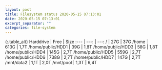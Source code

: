 ```yaml
---
layout: post
title: Filesystem status 2020-05-15 07:13:01
date: 2020-05-15 07:13:01
excerpt_separator: ""
categories: file-system
---
```

{:.table_alt}
Harddrive | Free | Size
:--- | ---: | ---:
/ | 27G | 37G
/home | 613G | 1,7T
/home/public/HDD1 | 39G | 1,8T
/home/public/HDD3 | 58G | 1,8T
/home/public/HDD4 | 145G | 2,7T
/home/public/HDD5 | 559G | 2,7T
/home/public/HDD6 | 738G | 2,7T
/home/public/HDD7 | 147G | 2,7T
/mnt/data2 | 1,1T | 2,0T
/mnt/pool | 1,3T | 6,4T
